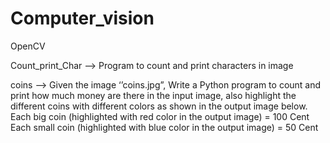 # Computer_vision
OpenCV 

Count_print_Char --> Program to count and print characters in image


coins --> Given the image ‘’coins.jpg”, Write a Python program to count and print how much money are there in the input image, 
also highlight the different coins with different colors as shown in the output image below.
Each big coin (highlighted with red color in the output image) = 100 Cent
Each small coin (highlighted with blue color in the output image) = 50 Cent
